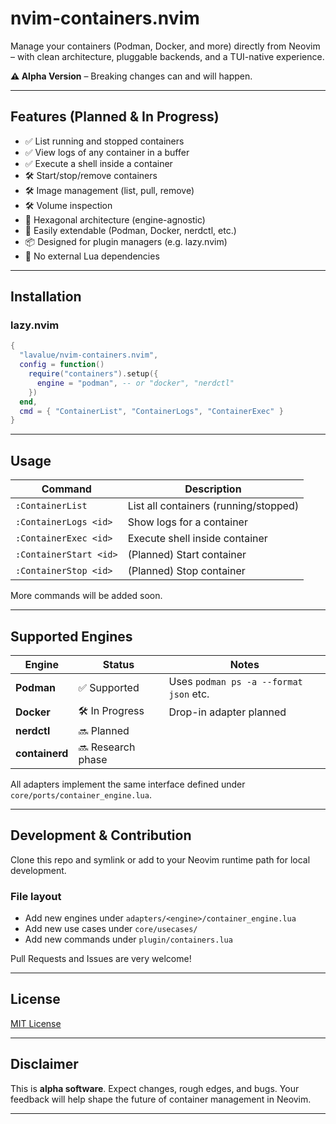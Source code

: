 # nvim-containers.nvim

Manage your containers (Podman, Docker, and more) directly from Neovim – with clean architecture, pluggable backends, and a TUI-native experience.

**⚠️ Alpha Version** – Breaking changes can and will happen.

---

## Features (Planned & In Progress)

- ✅ List running and stopped containers
- ✅ View logs of any container in a buffer
- ✅ Execute a shell inside a container
- 🛠️ Start/stop/remove containers
- 🛠️ Image management (list, pull, remove)
- 🛠️ Volume inspection
- 🧠 Hexagonal architecture (engine-agnostic)
- 🧩 Easily extendable (Podman, Docker, nerdctl, etc.)
- 📦 Designed for plugin managers (e.g. lazy.nvim)
- 🚫 No external Lua dependencies

---

## Installation

### lazy.nvim

```lua
{
  "lavalue/nvim-containers.nvim",
  config = function()
    require("containers").setup({
      engine = "podman", -- or "docker", "nerdctl"
    })
  end,
  cmd = { "ContainerList", "ContainerLogs", "ContainerExec" }
}
```

---

## Usage

| Command | Description |
|--------|-------------|
| `:ContainerList` | List all containers (running/stopped) |
| `:ContainerLogs <id>` | Show logs for a container |
| `:ContainerExec <id>` | Execute shell inside container |
| `:ContainerStart <id>` | (Planned) Start container |
| `:ContainerStop <id>` | (Planned) Stop container |

More commands will be added soon.

---

## Supported Engines

| Engine | Status | Notes |
|--------|--------|-------|
| **Podman** | ✅ Supported | Uses `podman ps -a --format json` etc. |
| **Docker** | 🛠️ In Progress | Drop-in adapter planned |
| **nerdctl** | 🔜 Planned | |
| **containerd** | 🔜 Research phase | |

All adapters implement the same interface defined under `core/ports/container_engine.lua`.

---

## Development & Contribution

Clone this repo and symlink or add to your Neovim runtime path for local development.

### File layout
- Add new engines under `adapters/<engine>/container_engine.lua`
- Add new use cases under `core/usecases/`
- Add new commands under `plugin/containers.lua`

Pull Requests and Issues are very welcome!

---

## License

[MIT License](./LICENSE)

---

## Disclaimer

This is **alpha software**. Expect changes, rough edges, and bugs.
Your feedback will help shape the future of container management in Neovim.

---

